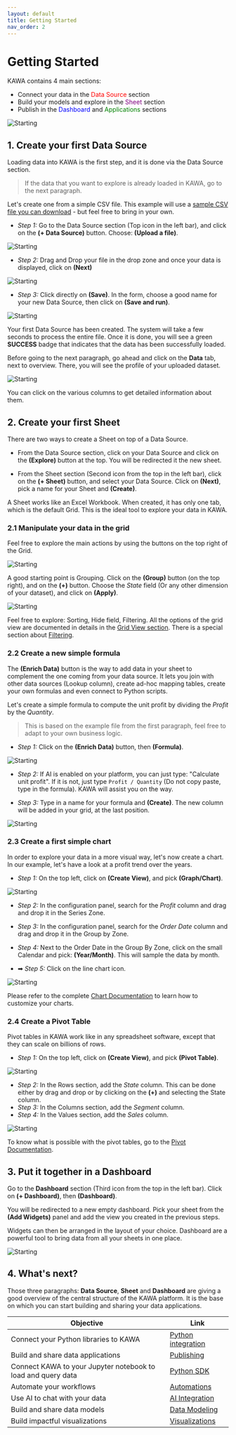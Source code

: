 ```yaml
---
layout: default
title: Getting Started
nav_order: 2
---
```


# Getting Started

KAWA contains 4 main sections:

- Connect your data in the <span style="color: red;">Data Source</span> section
- Build your models and explore in the <span style="color: purple;">Sheet</span> section
- Publish in the <span style="color: blue;">Dashboard</span> and <span style="color: green;">Applications</span> sections

![Starting](./readme-assets/start1.png)

## 1. Create your first Data Source

Loading data into KAWA is the first step, and it is done via the Data Source section. 

> If the data that you want to explore is already loaded in KAWA, go to the next paragraph.

Let's create one from a simple CSV file.
This example will use a [sample CSV file you can download](./readme-assets/store.csv) - but feel free to bring in your own.

- _Step 1:_ Go to the Data Source section (Top icon in the left bar), and click on the __(+ Data Source)__ button. Choose: __(Upload a file)__.

![Starting](./readme-assets/start10.png)

- _Step 2:_ Drag and Drop your file in the drop zone and once your data is displayed, click on __(Next)__

![Starting](./readme-assets/start11.png)

- _Step 3:_ Click directly on __(Save)__. In the form, choose a good name for your new Data Source, then click on __(Save and run)__.

![Starting](./readme-assets/start2.png)

Your first Data Source has been created. The system will take a few seconds to process the entire file. Once it is done, you will see a green __SUCCESS__ badge that indicates that the data has been successfully loaded.

Before going to the next paragraph, go ahead and click on the __Data__ tab, next to overview. There, you will see the profile of your uploaded dataset. 

![Starting](./readme-assets/start3.png)

You can click on the various columns to get detailed information about them.

## 2. Create your first Sheet

There are two ways to create a Sheet on top of a Data Source.

- From the Data Source section, click on your Data Source and click on the __(Explore)__ button at the top. You will be redirected it the new sheet.

- From the Sheet section (Second icon from the top in the left bar), click on the __(+ Sheet)__ button, and select your Data Source. Click on __(Next)__, pick a name for your Sheet and __(Create)__.

A Sheet works like an Excel Workbook. When created, it has only one tab, which is the default Grid. This is the ideal tool to explore your data in KAWA.

### 2.1 Manipulate your data in the grid

Feel free to explore the main actions by using the buttons on the top right of the Grid.

![Starting](./readme-assets/start5.png)

A good starting point is Grouping. Click on the __(Group)__ button (on the top right), and on the __(+)__ button. Choose the _State_ field (Or any other dimension of your dataset), and click on __(Apply)__.

![Starting](./readme-assets/start4.png)

Feel free to explore: Sorting, Hide field, Filtering. All the options of the grid view are documented in details in the [Grid View section](./04_01_grid_views). There is a special section about [Filtering](./04_04_filtering).

### 2.2 Create a new simple formula

The __(Enrich Data)__ button is the way to add data in your sheet to complement the one coming from your data source. It lets you join with other data sources (Lookup column), create ad-hoc mapping tables, create your own formulas and even connect to Python scripts.

Let's create a simple formula to compute the unit profit by dividing the _Profit_ by the _Quantity_. 

> This is based on the example file from the first paragraph, feel free to adapt to your own business logic.

- _Step 1:_ Click on the __(Enrich Data)__ button, then __(Formula)__.

![Starting](./readme-assets/start14.png)

- _Step 2:_ If AI is enabled on your platform, you can just type: "Calculate unit profit". If it is not, just type `Profit / Quantity` (Do not copy paste, type in the formula). KAWA will assist you on the way.

- _Step 3:_ Type in a name for your formula and __(Create)__. The new column will be added in your grid, at the last position.

![Starting](./readme-assets/start6.png)

### 2.3 Create a first simple chart

In order to explore your data in a more visual way, let's now create a chart. In our example, let's have a look at a profit trend over the years.

- _Step 1:_ On the top left, click on __(Create View)__, and pick __(Graph/Chart)__.

![Starting](./readme-assets/start13.png)

- _Step 2:_ In the configuration panel, search for the _Profit_ column and drag and drop it in the Series Zone. 

- _Step 3:_ In the configuration panel, search for the _Order Date_ column and drag and drop it in the Group by Zone. 

- _Step 4:_  Next to the Order Date in the Group By Zone, click on the small Calendar and pick: __(Year/Month)__. This will sample the data by month. 

- ➡ _Step 5:_ Click on the line chart icon.

![Starting](./readme-assets/start7.png)

Please refer to the complete [Chart Documentation](./04_02_chart_views) to learn how to customize your charts.

### 2.4 Create a Pivot Table

Pivot tables in KAWA work like in any spreadsheet software, except that they can scale on billions of rows.

- _Step 1:_ On the top left, click on __(Create View)__, and pick __(Pivot Table)__.

![Starting](./readme-assets/start12.png)

- _Step 2:_ In the Rows section, add the _State_ column. This can be done either by drag and drop or by clicking on the __(+)__ and selecting the State column.
- _Step 3:_ In the Columns section, add the _Segment_ column. 
- _Step 4:_ In the Values section, add the _Sales_ column. 

![Starting](./readme-assets/start8.png)

To know what is possible with the pivot tables, go to the [Pivot Documentation](./04_03_pivot_table_views).

## 3. Put it together in a Dashboard

Go to the __Dashboard__ section (Third icon from the top in the left bar). Click on __(+ Dashboard)__, then __(Dashboard)__.

You will be redirected to a new empty dashboard.
Pick your sheet from the __(Add Widgets)__ panel and add the view you created in the previous steps.  

Widgets can then be arranged in the layout of your choice. Dashboard are a powerful tool to bring data from all your sheets in one place.

![Starting](./readme-assets/start9.png)

## 4. What's next?

Those three paragraphs: __Data Source__, __Sheet__ and __Dashboard__ are giving a good overview of the central structure of the KAWA platform. It is the base on which you can start building and sharing your data applications.

| Objective                             | Link                                     |
|---------------------------------------|-------------------------------------------------|
| Connect your Python libraries to KAWA | [Python integration](./09_00_python_integration)
| Build and share data applications     | [Publishing](./05_00_publishing)
| Connect KAWA to your Jupyter notebook to load and query data | [Python SDK](./09_00_python_integration)
| Automate your workflows | [Automations](./07_00_automations)
| Use AI to chat with your data | [AI Integration](./06_00_ai_integration)
| Build and share data models | [Data Modeling](./02_00_modeling)
| Build impactful visualizations | [Visualizations](./04_00_visualization)


